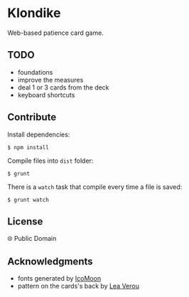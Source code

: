 # Klondike

Web-based patience card game.


## TODO

 * foundations
 * improve the measures
 * deal 1 or 3 cards from the deck
 * keyboard shortcuts


## Contribute

Install dependencies:

```
$ npm install
```

Compile files into `dist` folder:

```
$ grunt
```

There is a `watch` task that compile every time a file is saved:

```
$ grunt watch
```


## License

:globe_with_meridians: Public Domain


## Acknowledgments

 * fonts generated by [IcoMoon](http://icomoon.io/app)
 * pattern on the cards's back by [Lea Verou](http://lea.verou.me/css3patterns/#shippo)
